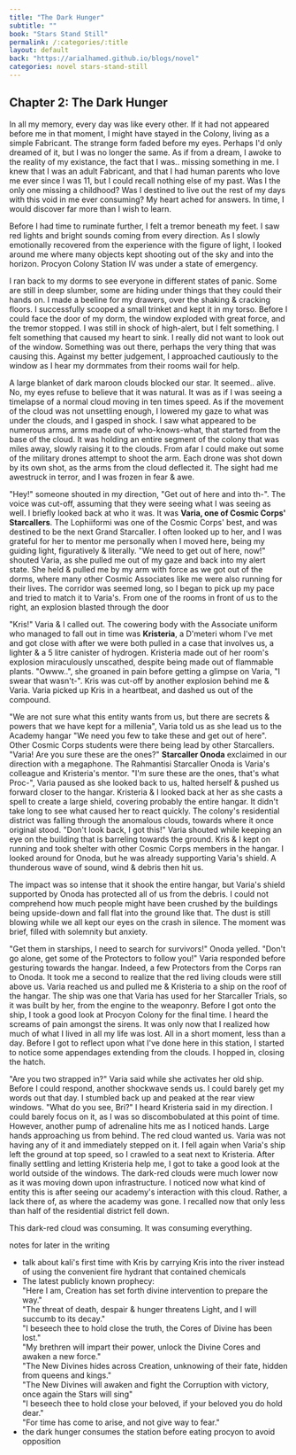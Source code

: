 ```yaml
---
title: "The Dark Hunger"
subtitle: ""
book: "Stars Stand Still"
permalink: /:categories/:title
layout: default
back: "https://arialhamed.github.io/blogs/novel"
categories: novel stars-stand-still
---
```


## Chapter 2: The Dark Hunger

In all my memory, every day was like every other. If it had not appeared before me in that moment, I might have stayed in the Colony, living as a simple Fabricant. The strange form faded before my eyes. Perhaps I'd only dreamed of it, but I was no longer the same. As if from a dream, I awoke to the reality of my existance, the fact that I was.. missing something in me. I knew that I was an adult Fabricant, and that I had human parents who love me ever since I was 11, but I could recall nothing else of my past. Was I the only one missing a childhood? Was I destined to live out the rest of my days with this void in me ever consuming? My heart ached for answers. In time, I would discover far more than I wish to learn. 

Before I had time to ruminate further, I felt a tremor beneath my feet. I saw red lights and bright sounds coming from every direction. As I slowly emotionally recovered from the experience with the figure of light, I looked around me where many objects kept shooting out of the sky and into the horizon. Procyon Colony Station IV was under a state of emergency. 

I ran back to my dorms to see everyone in different states of panic. Some are still in deep slumber, some are hiding under things that they could their hands on. I made a beeline for my drawers, over the shaking & cracking floors. I successfully scooped a small trinket and kept it in my torso. Before I could face the door of my dorm, the window exploded with great force, and the tremor stopped. I was still in shock of high-alert, but I felt something. I felt something that caused my heart to sink. I really did not want to look out of the window. Something was out there, perhaps the very thing that was causing this. Against my better judgement, I approached cautiously to the window as I hear my dormmates from their rooms wail for help.

A large blanket of dark maroon clouds blocked our star. It seemed.. alive. No, my eyes refuse to believe that it was natural. It was as if I was seeing a timelapse of a normal cloud moving in ten times speed. As if the movement of the cloud was not unsettling enough, I lowered my gaze to what was under the clouds, and I gasped in shock. I saw what appeared to be numerous arms, arms made out of who-knows-what, that started from the base of the cloud. It was holding an entire segment of the colony that was miles away, slowly raising it to the clouds. From afar I could make out some of the military drones attempt to shoot the arm. Each drone was shot down by its own shot, as the arms from the cloud deflected it. The sight had me awestruck in terror, and I was frozen in fear & awe.

"Hey!" someone shouted in my direction, "Get out of here and into th-". The voice was cut-off, assuming that they were seeing what I was seeing as well. I briefly looked back at who it was. It was **Varia, one of Cosmic Corps' Starcallers**. The Lophiiformi was one of the Cosmic Corps' best, and was destined to be the next Grand Starcaller. I often looked up to her, and I was grateful for her to mentor me personally when I moved here, being my guiding light, figuratively & literally. "We need to get out of here, now!" shouted Varia, as she pulled me out of my gaze and back into my alert state. She held & pulled me by my arm with force as we got out of the dorms, where many other Cosmic Associates like me were also running for their lives. The corridor was seemed long, so I began to pick up my pace and tried to match it to Varia's. From one of the rooms in front of us to the right, an explosion blasted through the door

"Kris!" Varia & I called out. The cowering body with the Associate uniform who managed to fall out in time was **Kristeria**, a D'meteri whom I've met and got close with after we were both pulled in a case that involves us, a lighter & a 5 litre canister of hydrogen. Kristeria made out of her room's explosion miraculously unscathed, despite being made out of flammable plants. "Owww..", she groaned in pain before getting a glimpse on Varia, "I swear that wasn't-". Kris was cut-off by another explosion behind me & Varia. Varia picked up Kris in a heartbeat, and dashed us out of the compound. 

"We are not sure what this entity wants from us, but there are secrets & powers that we have kept for a millenia", Varia told us as she lead us to the Academy hangar "We need you few to take these and get out of here". Other Cosmic Corps students were there being lead by other Starcallers. "Varia! Are you sure these are the ones?" **Starcaller Onoda** exclaimed in our direction with a megaphone. The Rahmantisi Starcaller Onoda is Varia's colleague and Kristeria's mentor. "I'm sure these are the ones, that's what Proc-", Varia paused as she looked back to us, halted herself & pushed us forward closer to the hangar. Kristeria & I looked back at her as she casts a spell to create a large shield, covering probably the entire hangar. It didn't take long to see what caused her to react quickly. The colony's residential district was falling through the anomalous clouds, towards where it once original stood. "Don't look back, I got this!" Varia shouted while keeping an eye on the building that is barreling towards the ground. Kris & I kept on running and took shelter with other Cosmic Corps members in the hangar. I looked around for Onoda, but he was already supporting Varia's shield. A thunderous wave of sound, wind & debris then hit us. 

The impact was so intense that it shook the entire hangar, but Varia's shield supported by Onoda has protected all of us from the debris. I could not comprehend how much people might have been crushed by the buildings being upside-down and fall flat into the ground like that. The dust is still blowing while we all kept our eyes on the crash in silence. The moment was brief, filled with solemnity but anxiety.

"Get them in starships, I need to search for survivors!" Onoda yelled. "Don't go alone, get some of the Protectors to follow you!" Varia responded before gesturing towards the hangar. Indeed, a few Protectors from the Corps ran to Onoda. It took me a second to realize that the red living clouds were still above us. Varia reached us and pulled me & Kristeria to a ship on the roof of the hangar. The ship was one that Varia has used for her Starcaller Trials, so it was built by her, from the engine to the weaponry. Before I got onto the ship, I took a good look at Procyon Colony for the final time. I heard the screams of pain amongst the sirens. It was only now that I realized how much of what I lived in all my life was lost. All in a short moment, less than a day. Before I got to reflect upon what I've done here in this station, I started to notice some appendages extending from the clouds. I hopped in, closing the hatch. 

"Are you two strapped in?" Varia said while she activates her old ship. Before I could respond, another shockwave sends us. I could barely get my words out that day. I stumbled back up and peaked at the rear view windows. "What do you see, Bri?" I heard Kristeria said in my direction. I could barely focus on it, as I was so discombobulated at this point of time. However, another pump of adrenaline hits me as I noticed hands. Large hands approaching us from behind. The red cloud wanted us. Varia was not having any of it and immediately stepped on it. I fell again when Varia's ship left the ground at top speed, so I crawled to a seat next to Kristeria. After finally settling and letting Kristeria help me, I got to take a good look at the world outside of the windows. The dark-red clouds were much lower now as it was moving down upon infrastructure. I noticed now what kind of entity this is after seeing our academy's interaction with this cloud. Rather, a lack there of, as where the academy was gone. I recalled now that only less than half of the residential district fell down. 

This dark-red cloud was consuming. It was consuming everything. 



notes for later in the writing
- talk about kali's first time with Kris by carrying Kris into the river instead of using the convenient fire hydrant that contained chemicals
- The latest publicly known prophecy:  
"Here I am, Creation has set forth divine intervention to prepare the way."  
"The threat of death, despair & hunger threatens Light, and I will succumb to its decay."  
"I beseech thee to hold close the truth, the Cores of Divine has been lost."  
"My brethren will impart their power, unlock the Divine Cores and awaken a new force."  
"The New Divines hides across Creation, unknowing of their fate, hidden from queens and kings."  
"The New Divines will awaken and fight the Corruption with victory, once again the Stars will sing"  
"I beseech thee to hold close your beloved, if your beloved you do hold dear."  
"For time has come to arise, and not give way to fear."  
- the dark hunger consumes the station before eating procyon to avoid opposition